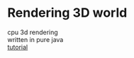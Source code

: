 # Rendering 3D world

cpu 3d rendering  
written in pure java  
[tutorial](https://www.youtube.com/playlist?list=PLr777aUnfMzgUqEN6iZq2hjm5cFHmqzdo)
